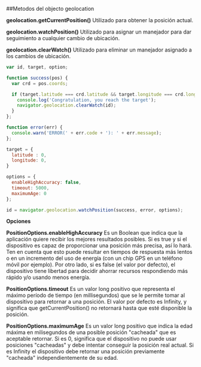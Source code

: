 
##Metodos del objecto geolocation

**geolocation.getCurrentPosition()**
Utilizado para obtener la posición actual.

**geolocation.watchPosition()**
Utilizado para asignar un manejador para dar seguimiento a cualquier cambio de ubicación.

**geolocation.clearWatch()**
Utilizado para eliminar un manejador asignado a los cambios de ubicación.

````javascript
var id, target, option;

function success(pos) {
  var crd = pos.coords;

  if (target.latitude === crd.latitude && target.longitude === crd.longitude) {
    console.log('Congratulation, you reach the target');
    navigator.geolocation.clearWatch(id);
  }
};

function error(err) {
  console.warn('ERROR(' + err.code + '): ' + err.message);
};

target = {
  latitude : 0,
  longitude: 0,
}

options = {
  enableHighAccuracy: false,
  timeout: 5000,
  maximumAge: 0
};

id = navigator.geolocation.watchPosition(success, error, options);

````
**Opciones** 

**PositionOptions.enableHighAccuracy**
Es un Boolean que indica que la aplicación quiere recibir los mejores resultados posibles. Si es true y si el dispositivo es capaz de proporcionar una posición más precisa, así lo hará. Ten en cuenta que esto puede resultar en tiempos de respuesta más lentos o en un incremento del uso de energía (con un chip GPS en un teléfono móvil por ejemplo). Por otro lado, si es false (el valor por defecto), el dispositivo tiene libertad para decidir ahorrar recursos respondiendo más rápido y/o usando menos energía.


**PositionOptions.timeout**
Es un valor long positivo que representa el máximo período de tiempo (en millisegundos) que se le permite tomar al dispositivo para retornar a una posición. El valor por defecto es Infinity, y significa que getCurrentPosition() no retornará hasta que esté disponible la posición.

**PositionOptions.maximumAge**
Es un valor long positivo que indica la edad máxima en milisegundos de una posible posición "cacheada" que es aceptable retornar. Si es 0, significa que el dispositivo no puede usar posiciones "cacheadas" y debe intentar conseguir la posición real actual. Si es Infinity el dispositivo debe retornar una posición previamente "cacheada" independientemente de su edad.